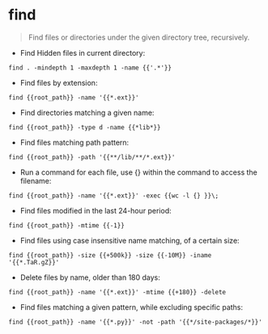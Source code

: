 # find

> Find files or directories under the given directory tree, recursively.

- Find Hidden files in current directory:

`find . -mindepth 1 -maxdepth 1 -name {{'.*'}}`

- Find files by extension:

`find {{root_path}} -name '{{*.ext}}'`

- Find directories matching a given name:

`find {{root_path}} -type d -name {{*lib*}}`

- Find files matching path pattern:

`find {{root_path}} -path '{{**/lib/**/*.ext}}'`

- Run a command for each file, use {} within the command to access the filename:

`find {{root_path}} -name '{{*.ext}}' -exec {{wc -l {} }}\;`

- Find files modified in the last 24-hour period:

`find {{root_path}} -mtime {{-1}}`

- Find files using case insensitive name matching, of a certain size:

`find {{root_path}} -size {{+500k}} -size {{-10M}} -iname '{{*.TaR.gZ}}'`

- Delete files by name, older than 180 days:

`find {{root_path}} -name '{{*.ext}}' -mtime {{+180}} -delete`

- Find files matching a given pattern, while excluding specific paths:

`find {{root_path}} -name '{{*.py}}' -not -path '{{*/site-packages/*}}'`
